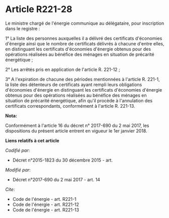# Article R221-28

Le ministre chargé de l'énergie communique au délégataire, pour inscription dans le registre :

1° La liste des personnes auxquelles il a délivré des certificats d'économies d'énergie ainsi que le nombre de certificats
délivrés à chacune d'entre elles, en distinguant les certificats d'économies d'énergie obtenus pour des opérations réalisées
au bénéfice des ménages en situation de précarité énergétique ;

2° Les arrêtés pris en application de l'article R. 221-12 ;

3° A l'expiration de chacune des périodes mentionnées à l'article R. 221-1, la liste des détenteurs de certificats ayant
rempli leurs obligations d'économies d'énergie en distinguant les certificats d'économies d'énergie obtenus pour des
opérations réalisées au bénéfice des ménages en situation de précarité énergétique, afin qu'il procède à l'annulation des
certificats correspondants, conformément à l'article R. 221-13.

**Nota:**

Conformément à l'article 16 du décret n° 2017-690 du 2 mai 2017, les dispositions du présent article entrent en vigueur le
1er janvier 2018.

**Liens relatifs à cet article**

_Codifié par_:

  - Décret n°2015-1823 du 30 décembre 2015 - art.

_Modifié par_:

  - Décret n°2017-690 du 2 mai 2017 - art. 14

_Cite_:

  - Code de l'énergie - art. R221-1
  - Code de l'énergie - art. R221-12
  - Code de l'énergie - art. R221-13
